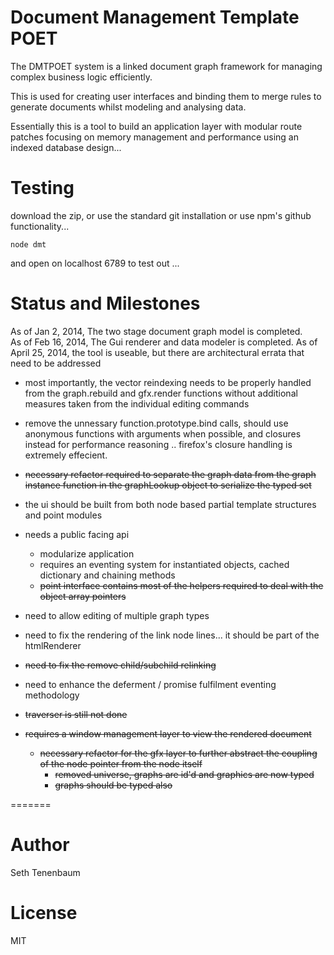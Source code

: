 Document Management Template POET
===

The DMTPOET system is a linked document graph framework for managing complex business logic efficiently.  

This is used for creating user interfaces and binding them to merge rules to generate documents whilst modeling and analysing data.

Essentially this is a tool to build an application layer with modular route patches focusing on memory management and performance using an indexed database design...

Testing
===
download the zip, or use the standard git installation or use npm's github functionality...
```
node dmt 
```
and open on localhost 6789 to test out ... 

Status and Milestones
===

As of Jan 2, 2014, The two stage document graph model is completed.  
As of Feb 16, 2014, The Gui renderer and data modeler is completed.
As of April 25, 2014, the tool is useable, but there are architectural errata that need to be addressed
  - most importantly, the vector reindexing needs to be properly handled from the graph.rebuild and gfx.render functions without additional measures taken from the individual editing commands 
  - remove the unnessary function.prototype.bind calls, should use anonymous functions with arguments when possible, and closures instead for performance reasoning .. firefox's closure handling is extremely effecient. 

- ~~necessary refactor required to separate the graph data from the graph instance function in the graphLookup object to serialize the typed set~~
- the ui should be built from both node based partial template structures and point modules
- needs a public facing api 
  - modularize application 
  - requires an eventing system for instantiated objects, cached dictionary and chaining methods 
  - ~~point interface contains most of the helpers required to deal with the object array pointers~~
- need to allow editing of multiple graph types
- need to fix the rendering of the link node lines... it should be part of the htmlRenderer
- ~~need to fix the remove child/subchild relinking~~
- need to enhance the deferment / promise fulfilment eventing methodology
- ~~traverser is still not done~~
- ~~requires a window management layer to view the rendered document~~
  - ~~necessary refactor for the gfx layer to further abstract the coupling of the node pointer from the node itself~~
    - ~~removed universe, graphs are id'd and graphics are now typed~~
    - ~~graphs should be typed also~~

=======

Author
===
Seth Tenenbaum

License
===
MIT




